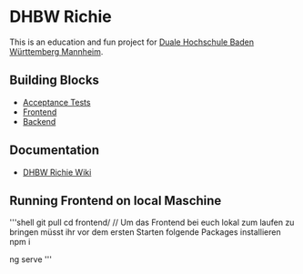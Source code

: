 # DHBW Richie  
This is an education and fun project for [Duale Hochschule Baden Württemberg Mannheim](https://www.mannheim.dhbw.de).  

## Building Blocks 
- [Acceptance Tests](https://github.com/michael-spengler/dhbw-richie/tree/master/acceptance-tests)  
- [Frontend](https://github.com/michael-spengler/dhbw-richie/tree/master/frontend)  
- [Backend](https://github.com/michael-spengler/dhbw-richie/tree/master/backend)  

## Documentation 
- [DHBW Richie Wiki](https://github.com/michael-spengler/dhbw-richie/wiki)

## Running Frontend on local Maschine

'''shell
git pull
cd frontend/
// Um das Frontend bei euch lokal zum laufen zu bringen müsst ihr vor dem ersten Starten folgende Packages installieren
npm i

ng serve
'''
